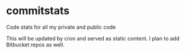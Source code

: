 # commitstats
Code stats for all my private and public code

This will be updated by cron and served as static content. I plan to add Bitbucket repos as well. 
